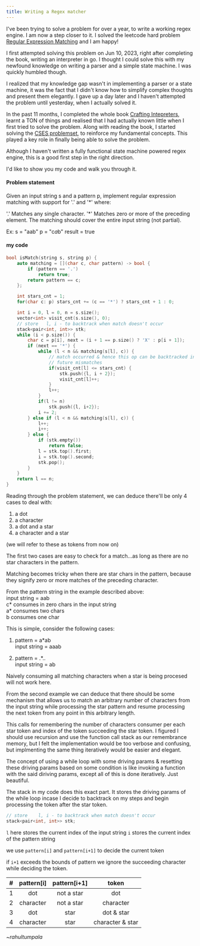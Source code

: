 ```yaml
---
title: Writing a Regex matcher
---
```


I've been trying to solve a problem for over a year, to write a working regex engine. I am now a step closer to it. I solved the leetcode hard problem [Regular Expression Matching](https://leetcode.com/problems/regular-expression-matching/description/) and I am happy!

I first attempted solving this problem on Jun 10, 2023, right after completing the book, writing an interpreter in go. I thought I could solve this with my newfound knowledge on writing a parser and a simple state machine. I was quickly humbled though.

I realized that my knowledge gap wasn't in implementing a parser or a state machine, it was the fact that I didn't know how to simplify complex thoughts and present them elegantly. I gave up a day later and I haven't attempted the problem until yesterday, when I actually solved it.

In the past 11 months, I completed the whole book [Crafting Intepreters](https://craftinginterpreters.com/), learnt a TON of things and realised that I had actually known little when I first tried to solve the problem. Along with reading the book, I started solving the [CSES problemset](https://cses.fi/problemset/), to reinforce my fundamental concepts. This played a key role in finally being able to solve the problem.

Although I haven't written a fully functional state machine powered regex engine, this is a good first step in the right direction.

I'd like to show you my code and walk you through it.

#### Problem statement

Given an input string s and a pattern p, implement regular expression matching with support for '.' and '\*' where:

'.' Matches any single character.​​​​
'\*' Matches zero or more of the preceding element.
The matching should cover the entire input string (not partial).

Ex:
s = "aab"
p = "c*a*b"
result = true

#### my code

```c++
bool isMatch(string s, string p) {
    auto matching = [](char c, char pattern) -> bool {
        if (pattern == '.')
            return true;
        return pattern == c;
    };

    int stars_cnt = 1;
    for(char c: p) stars_cnt += (c == '*') ? stars_cnt + 1 : 0;

    int i = 0, l = 0, n = s.size();
    vector<int> visit_cnt(s.size(), 0);
    // store   l, i - to backtrack when match doesn't occur
    stack<pair<int, int>> stk;
    while (i < p.size()) {
        char c = p[i], next = (i + 1 == p.size() ? 'X' : p[i + 1]);
        if (next == '*') {
            while (l < n && matching(s[l], c)) {
                // match occurred & hence this op can be backtracked in
                // future mismatches
                if(visit_cnt[l] <= stars_cnt) {
                    stk.push({l, i + 2});
                    visit_cnt[l]++;
                }
                l++;
            }
            if(l != n)
                stk.push({l, i+2});
            i += 2;
        } else if (l < n && matching(s[l], c)) {
            l++;
            i++;
        } else {
            if (stk.empty())
                return false;
            l = stk.top().first;
            i = stk.top().second;
            stk.pop();
        }
    }
    return l == n;
}
```

Reading through the problem statement, we can deduce there'll be only 4 cases to deal with:

1. a dot
2. a character
3. a dot and a star
4. a character and a star

(we will refer to these as tokens from now on)

The first two cases are easy to check for a match...as long as there are no star characters in the pattern.

Matching becomes tricky when there are star chars in the pattern, because they signify zero or more matches of the preceding character.

From the pattern string in the example described above:  \
    input string = aab  \
    c* consumes in zero chars in the input string  \
    a* consumes two chars  \
    b consumes one char

This is simple, consider the following cases:


1. pattern = a\*ab  \
   input string = aaab

2. pattern = .*..  \
   input string = ab

Naively consuming all matching characters when a star is being procesed will not work here.

From the second example we can deduce that there should be some mechanism that allows us to match an arbitrary number of characters from the input string while processing the star pattern and resume processing the next token from any point in this arbitrary length.

This calls for remembering the number of characters consumer per each star token and index of the token succeeding the star token. I figured I should use recursion and use the function call stack as our remembrance memory, but I felt the implementation would be too verbose and confusing, but implmenting the same thing iteratively would be easier and elegant.

The concept of using a while loop with some driving params & resetting these driving params based on some condition is like invoking a function with the said diriving params, except all of this is done iteratively. Just beautiful.

The stack in my code does this exact part. It stores the driving params of the while loop incase I decide to backtrack on my steps and begin processing the token after the star token.

```c++
// store    l, i - to backtrack when match doesn't occur
stack<pair<int, int>> stk;
```

`l` here stores the current index of the input string
`i` stores the current index of the pattern string

we use `pattern[i]` and `pattern[i+1]` to decide the current token

if `i+1` exceeds the bounds of pattern we ignore the succeeding character while deciding the token.

| #   | pattern[i] | pattern[i+1] |      token       |
| --- | :--------: | :----------: | :--------------: |
| 1   |    dot     |  not a star  |       dot        |
| 2   | character  |  not a star  |    character     |
| 3   |    dot     |     star     |    dot & star    |
| 4   | character  |     star     | character & star |





_~rahultumpala_
